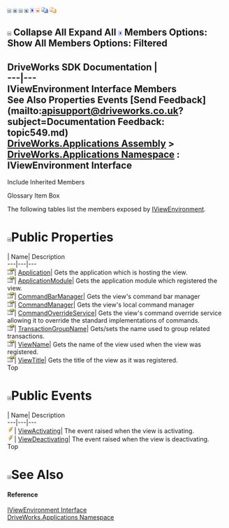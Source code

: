 ![](dotnetimages/collapse.gif) ![](dotnetimages/expand.gif) ![](dotnetimages/collapse.gif) ![](dotnetimages/expand.gif) ![](dotnetimages/drpdown.gif) ![](dotnetimages/drpdown_orange.gif) ![](dotnetimages/copycode.gif) ![](dotnetimages/copycodeHighlight.gif)

![](dotnetimages/collapse.gif) Collapse All Expand All ![](dotnetimages/drpdown.gif) Members Options: Show All  Members Options: Filtered   
---  
DriveWorks SDK Documentation  |   
---|---  
IViewEnvironment Interface Members   
See Also Properties Events [Send Feedback](mailto:apisupport@driveworks.co.uk?subject=Documentation Feedback: topic549.md)  
[DriveWorks.Applications Assembly](topic13.md) > [DriveWorks.Applications Namespace](topic16.md) : IViewEnvironment Interface  
---  
  
Include Inherited Members    


Glossary Item Box

The following tables list the members exposed by [IViewEnvironment](topic549.md).

# ![](dotnetimages/collapse.gif)Public Properties

| Name| Description  
---|---|---  
![ Property](dotnetimages/Property.gif)| [Application](topic554.md)| Gets the application which is hosting the view.   
![ Property](dotnetimages/Property.gif)| [ApplicationModule](topic555.md)| Gets the application module which registered the view.   
![ Property](dotnetimages/Property.gif)| [CommandBarManager](topic556.md)| Gets the view's command bar manager   
![ Property](dotnetimages/Property.gif)| [CommandManager](topic557.md)| Gets the view's local command manager   
![ Property](dotnetimages/Property.gif)| [CommandOverrideService](topic558.md)| Gets the view's command override service allowing it to override the standard implementations of commands.   
![ Property](dotnetimages/Property.gif)| [TransactionGroupName](topic559.md)| Gets/sets the name used to group related transactions.   
![ Property](dotnetimages/Property.gif)| [ViewName](topic560.md)| Gets the name of the view used when the view was registered.   
![ Property](dotnetimages/Property.gif)| [ViewTitle](topic561.md)| Gets the title of the view as it was registered.   
Top

# ![](dotnetimages/collapse.gif)Public Events

| Name| Description  
---|---|---  
![ Event](dotnetimages/Event.gif)| [ViewActivating](topic562.md)| The event raised when the view is activating.   
![ Event](dotnetimages/Event.gif)| [ViewDeactivating](topic563.md)| The event raised when the view is deactivating.   
Top

# ![](dotnetimages/collapse.gif)See Also

#### Reference

[IViewEnvironment Interface](topic549.md)   
[DriveWorks.Applications Namespace](topic16.md)


